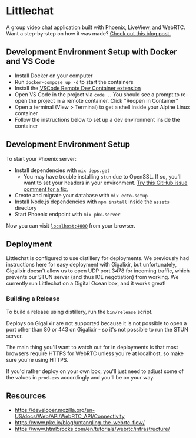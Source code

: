 # Littlechat

A group video chat application built with Phoenix, LiveView, and WebRTC. Want a step-by-step on how it was made? [Check out this blog post.](https://littlelines.com/blog/2020/07/06/building-a-video-chat-app-in-phoenix-liveview)

## Development Environment Setup with Docker and VS Code

* Install Docker on your computer
* Run `docker-compose up -d` to start the containers
* Install the [VSCode Remote Dev Container extension](https://github.com/Microsoft/vscode-remote-release)
* Open VS Code in the project via `code .`. You should see a prompt to re-open the project in a remote container. Click "Reopen in Container"
* Open a terminal (View > Terminal) to get a shell inside your Alpine Linux container
* Follow the instructions below to set up a dev environment inside the container

## Development Environment Setup

To start your Phoenix server:

  * Install dependencies with `mix deps.get`
    * You may have trouble installing `stun` due to OpenSSL. If so, you'll want to set your headers in your environment. [Try this GitHub issue comment for a fix.](https://github.com/processone/ejabberd/issues/1107#issuecomment-217828211)
  * Create and migrate your database with `mix ecto.setup`
  * Install Node.js dependencies with `npm install` inside the `assets` directory
  * Start Phoenix endpoint with `mix phx.server`

Now you can visit [`localhost:4000`](http://localhost:4000) from your browser.

## Deployment

Littlechat is configured to use distillery for deployments. We previously had instructions here for easy deployment with Gigalixir, but unfortunately, Gigalixir doesn't allow us to open UDP port 3478 for incoming traffic, which prevents our STUN server (and thus ICE negotiation) from working. We currently run Littlechat on a Digital Ocean box, and it works great!

### Building a Release

To build a release using distillery, run the `bin/release` script.

Deploys on Gigalixir are not supported because it is not possible to open a port other than 80 or 443 on Gigalixir - so it's not possible to run the STUN server.

The main thing you'll want to watch out for in deployments is that most browsers require HTTPS for WebRTC unless you're at localhost, so make sure you're using HTTPS.

If you'd rather deploy on your own box, you'll just need to adjust some of the values in `prod.exs` accordingly and you'll be on your way.

## Resources

* https://developer.mozilla.org/en-US/docs/Web/API/WebRTC_API/Connectivity
* https://www.pkc.io/blog/untangling-the-webrtc-flow/
* https://www.html5rocks.com/en/tutorials/webrtc/infrastructure/
